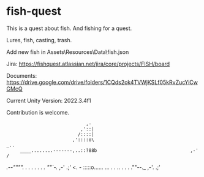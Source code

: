 # fish-quest

This is a quest about fish. And fishing for a quest.

Lures, fish, casting, trash. 

Add new fish in Assets\Resources\Data\fish.json

Jira: https://fishquest.atlassian.net/jira/core/projects/FISH/board

Documents: https://drive.google.com/drive/folders/1CQds2ok4TVWjKSLf05kRvZucYiCwGMcQ

Current Unity Version: 2022.3.4f1

Contribution is welcome.


                                 ,-
                               ,'::|
                              /::::|
                            ,'::::o\                                      _..
         ____........-------,..::?88b                                  ,-' /
 _.--"""". . . .      .   .  .  .  ""`-._                           ,-' .;'
<. - :::::o......  ...   . . .. . .  .  .""--._                  ,-'. .;'

